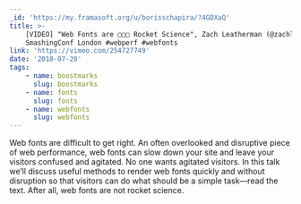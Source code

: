 ```yaml
---
_id: 'https://my.framasoft.org/u/borisschapira/?4GDXaQ'
title: >-
    [VIDEO] "Web Fonts are ▢▢▢ Rocket Science", Zach Leatherman (@zachleat) at
    SmashingConf London #webperf #webfonts
link: 'https://vimeo.com/254727749'
date: '2018-07-20'
tags:
    - name: boostmarks
      slug: boostmarks
    - name: fonts
      slug: fonts
    - name: webfonts
      slug: webfonts
---
```


<div class="markdown"><p>Web fonts are difficult to get right. An often overlooked and disruptive piece of web performance, web fonts can slow down your site and leave your visitors confused and agitated. No one wants agitated visitors. In this talk we’ll discuss useful methods to render web fonts quickly and without disruption so that visitors can do what should be a simple task—read the text. After all, web fonts are not rocket science.
</p></div>
